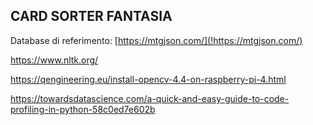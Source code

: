 ## CARD SORTER FANTASIA

Database di referimento: [https://mtgjson.com/](!https://mtgjson.com/)


https://www.nltk.org/

https://qengineering.eu/install-opencv-4.4-on-raspberry-pi-4.html


https://towardsdatascience.com/a-quick-and-easy-guide-to-code-profiling-in-python-58c0ed7e602b
